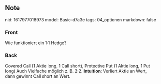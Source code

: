 ## Note
nid: 1617977018973
model: Basic-d7a3e
tags: 04_optionen
markdown: false

### Front
Wie funktioniert ein 1:1 Hedge?

### Back
Covered Call (1 Aktie long, 1 Call short), Protective Put (1 Aktie
long, 1 Put long) Auch Vielfache möglich z. B. 2:2.
<b>Intuition</b>: Verliert Aktie an Wert, dann gewinnt Call short
an Wert.
